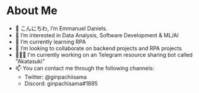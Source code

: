 # About Me

- 👋 こんにちわ, I’m Emmanuel Daniels. 
- 👀 I’m interested in Data Analysis, Software Development & ML/AI
- 🌱 I’m currently learning RPA 
- 💞️ I’m looking to collaborate on backend projects and RPA projects
- 👨🏾‍💻 I'm currently working on an Telegram resource sharing bot called "Akatasuki"
- 📫 You can contact me through the following channels:
    - Twitter: @ginpachiisama
    - Discord: ginpachisama#1895

<!---
dc0dr/dc0dr is a ✨ special ✨ repository because its `README.md` (this file) appears on your GitHub profile.
You can click the Preview link to take a look at your changes.
--->
